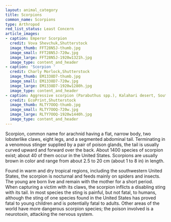 ```yaml
---
layout: animal_category
title: Scorpions
common_name: Scorpions
type: Arthropod
red_list_status: Least Concern
article_images:
- caption: Emperor Scorpion
  credit: Vova Shevchuk,Shutterstock
  image_thumb: FFT28N5J-thumb.jpg
  image_small: FFT28N5J-720w.jpg
  image_large: FFT28N5J-1920w1321h.jpg
  image_type: content_and_header
- caption: 'Scorpion '
  credit: Charly Morlock,Shutterstock
  image_thumb: EM1338D7-thumb.jpg
  image_small: EM1338D7-720w.jpg
  image_large: EM1338D7-1920w1280h.jpg
  image_type: content_and_header
- caption: Aggressive scorpion (Parabuthus spp.), Kalahari desert, South Africa
  credit: EcoPrint,Shutterstock
  image_thumb: RLTY7OOQ-thumb.jpg
  image_small: RLTY7OOQ-720w.jpg
  image_large: RLTY7OOQ-1920w1440h.jpg
  image_type: content_and_header
---
```


Scorpion, common name for arachnid having a flat, narrow body, two lobsterlike claws, eight legs, and a segmented abdominal tail. Terminating in a venomous stinger supplied by a pair of poison glands, the tail is usually curved upward and forward over the back. About 1400 species of scorpion exist; about 40 of them occur in the United States. Scorpions are usually brown in color and range from about 2.5 to 20 cm (about 1 to 8 in) in length.

Found in warm and dry tropical regions, including the southwestern United States, the scorpion is nocturnal and feeds mainly on spiders and insects. The young are born live and remain with the mother for a short period. When capturing a victim with its claws, the scorpion inflicts a disabling sting with its tail. In most species the sting is painful, but not fatal, to humans, although the sting of one species found in the United States has proved fatal to young children and is potentially fatal to adults. Other areas of the world have more dangerous scorpion species; the poison involved is a neurotoxin, attacking the nervous system.